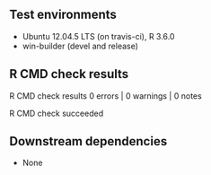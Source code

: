 ## Test environments
* Ubuntu 12.04.5 LTS (on travis-ci), R 3.6.0
* win-builder (devel and release)


## R CMD check results
R CMD check results
0 errors | 0 warnings | 0 notes

R CMD check succeeded


## Downstream dependencies
* None